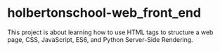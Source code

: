 # holbertonschool-web_front_end
This project is about learning how to use HTML tags to structure a web page, CSS, JavaScript, ES6, and Python Server-Side Rendering.
